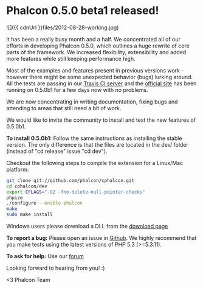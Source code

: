 Phalcon 0.5.0 beta1 released!
=============================

![]({{ cdnUrl }}files/2012-08-28-working.jpg)

It has been a really busy month and a half. We concentrated all of our efforts in developing Phalcon 0.5.0, which outlines a huge rewrite of core parts of the framework. We increased flexibility, extensibility and added more features while still keeping performance high.

Most of the examples and features present in previous versions work - however there might be some unexpected behavior (bugs) lurking around. All the tests are passing in our [Travis CI server](http://travis-ci.org/#!/phalcon/cphalcon/jobs/2247188) and the [official site](https://phalconphp.com) has been running on 0.5.0b1 for a few days now with no problems.

We are now concentrating in writing documentation, fixing bugs and attending to areas that still need a bit of work.

We would like to invite the community to install and test the new features of 0.5.0b1.

**To install 0.5.0b1:**
Follow the same instructions as installing the stable version. The only difference is that the files are located in the dev/ folder (instead of "cd release" issue "cd dev").

Checkout the following steps to compile the extension for a Linux/Mac platform:

```sh
git clone git://github.com/phalcon/cphalcon.git
cd cphalcon/dev
export CFLAGS="-O2 -fno-delete-null-pointer-checks"
phpize
./configure --enable-phalcon 
make 
sudo make install 
```

Windows users please download a DLL from the [download page](https://phalconphp.com/download)

**To report a bug:** 
Please open an issue in [Github](https://github.com/phalcon/cphalcon/issues?state=open). We highly recommend that you make tests using the latest versions of PHP 5.3 (\>=5.3.11).

**To ask for help:** 
Use our [forum](https://forum.phalconphp.com)

Looking forward to hearing from you! :)

<3 Phalcon Team